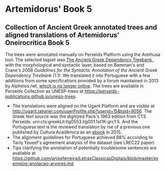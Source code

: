 # Artemidorus' Book 5
 
## Collection of Ancient Greek annotated trees and aligned translations of Artemidorus' Oneirocritica Book 5
The trees were annotated manually on Perseids Platform using the Arethusa tool. The selected tagset was [The Ancient Greek Dependency Treebank ](https://github.com/PerseusDL/treebank_data/blob/master/AGDT2/guidelines/Greek_guidelines.md), with the morphological and syntactic layer, based on Bamman's and Crane's 2008 *Guidelines for the Syntactic Annotation of the Ancient Greek Dependency Treebank (1.1)*. We translated it into Portuguese with a few additions from some specifications provided by a forum maintained in 2013 by Alpheios.net, [which is no longer online](https://web.archive.org/web/20160401072609/http://treebank.alpheios.net/book). The trees are available in Perseids Collection as UNESP-trees at https://perseids-publications.github.io/unesp-trees.
- The translations were aligned on the Ugarit Platform and are visible at http://ugarit.ialigner.com/userProfile.php?userid=15&tgid=9056. The Greek text source was the digitized Pack's 1963 edition from CTS Perseids: urn:cts:greekLit:tlg0553.tlg001.1st1K-grc1:5. And the Portuguese text is the reviewed translation by me of a previous one published by Cultura Acadêmica as an [ebook](https://www.culturaacademica.com.br/catalogo/oneirokritika-de-artemidoro-de-daldis-seculo-ii-d-c/) in 2015.
- The alignment guidelines for Portuguese achieved 88% according to Tariq Yousef's agreement analysis of the dataset (see LREC22 paper)
- Tips clarifying the annotation of potentially troublesome sentences are available at https://github.com/aniseferreira/LetrasClassicasDigitais/blob/master/exemplos-anotacao-arvores.md.
